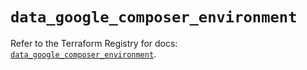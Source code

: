 # `data_google_composer_environment`

Refer to the Terraform Registry for docs: [`data_google_composer_environment`](https://registry.terraform.io/providers/hashicorp/google/6.20.0/docs/data-sources/composer_environment).
